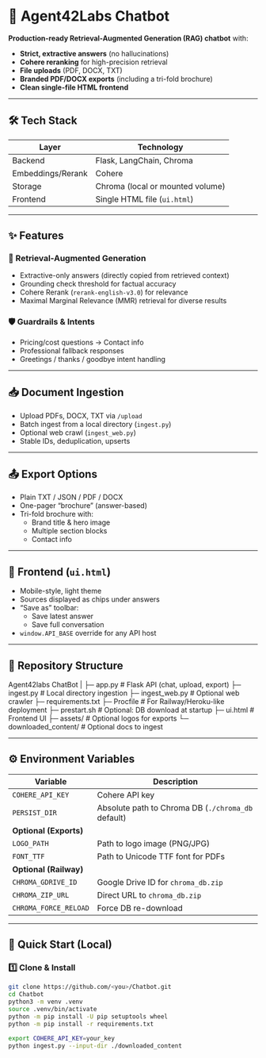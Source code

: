 # 🚀 Agent42Labs Chatbot

**Production-ready Retrieval-Augmented Generation (RAG) chatbot** with:
- **Strict, extractive answers** (no hallucinations)
- **Cohere reranking** for high-precision retrieval
- **File uploads** (PDF, DOCX, TXT)
- **Branded PDF/DOCX exports** (including a tri-fold brochure)
- **Clean single-file HTML frontend**

---

## 🛠 Tech Stack

| Layer            | Technology |
|------------------|------------|
| Backend          | Flask, LangChain, Chroma |
| Embeddings/Rerank| Cohere |
| Storage          | Chroma (local or mounted volume) |
| Frontend         | Single HTML file (`ui.html`) |

---

## ✨ Features

### 📄 Retrieval-Augmented Generation
- Extractive-only answers (directly copied from retrieved context)
- Grounding check threshold for factual accuracy
- Cohere Rerank (`rerank-english-v3.0`) for relevance
- Maximal Marginal Relevance (MMR) retrieval for diverse results

### 🛡 Guardrails & Intents
- Pricing/cost questions → Contact info
- Professional fallback responses
- Greetings / thanks / goodbye intent handling

---

## 📥 Document Ingestion
- Upload PDFs, DOCX, TXT via `/upload`
- Batch ingest from a local directory (`ingest.py`)
- Optional web crawl (`ingest_web.py`)
- Stable IDs, deduplication, upserts

---

## 📤 Export Options
- Plain TXT / JSON / PDF / DOCX
- One-pager “brochure” (answer-based)
- Tri-fold brochure with:
  - Brand title & hero image
  - Multiple section blocks
  - Contact info

---

## 🎨 Frontend (`ui.html`)
- Mobile-style, light theme
- Sources displayed as chips under answers
- “Save as” toolbar:
  - Save latest answer
  - Save full conversation
- `window.API_BASE` override for any API host

---

## 📂 Repository Structure
Agent42labs ChatBot
|
├─ app.py # Flask API (chat, upload, export)
├─ ingest.py # Local directory ingestion
├─ ingest_web.py # Optional web crawler
├─ requirements.txt
├─ Procfile # For Railway/Heroku-like deployment
├─ prestart.sh # Optional: DB download at startup
├─ ui.html # Frontend UI
├─ assets/ # Optional logos for exports
└─ downloaded_content/ # Optional docs to ingest


---

## ⚙️ Environment Variables

| Variable            | Description |
|---------------------|-------------|
| `COHERE_API_KEY`    | Cohere API key |
| `PERSIST_DIR`       | Absolute path to Chroma DB (`./chroma_db` default) |
| **Optional (Exports)** |
| `LOGO_PATH`         | Path to logo image (PNG/JPG) |
| `FONT_TTF`          | Path to Unicode TTF font for PDFs |
| **Optional (Railway)** |
| `CHROMA_GDRIVE_ID`  | Google Drive ID for `chroma_db.zip` |
| `CHROMA_ZIP_URL`    | Direct URL to `chroma_db.zip` |
| `CHROMA_FORCE_RELOAD` | Force DB re-download |

---

## 🚀 Quick Start (Local)

### 1️⃣ Clone & Install
```bash
git clone https://github.com/<you>/Chatbot.git
cd Chatbot
python3 -m venv .venv
source .venv/bin/activate
python -m pip install -U pip setuptools wheel
python -m pip install -r requirements.txt

export COHERE_API_KEY=your_key
python ingest.py --input-dir ./downloaded_content


